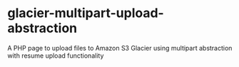# glacier-multipart-upload-abstraction
A PHP page to upload files to Amazon S3 Glacier using multipart abstraction with resume upload functionality
